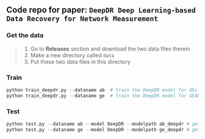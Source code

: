 ## Code repo for paper: `DeepDR Deep Learning-based Data Recovery for Network Measurement`

### Get the data

> 1. Go to **Releases** section and download the two data files therein
> 2. Make a new directory called `data`
> 3. Put these two data files in this directory

### Train
```python
python train_deepdr.py --dataname ab  # train the DeepDR model for Abilene
python train_deepdr.py --dataname ge  # train the DeepDR model for GEANT
```

### Test

```python
python test.py --dataname ab --model DeepDR --modelpath ab_deepdr # get test results for Abilene
python test.py --dataname ge --model DeepDR --modelpath ge_deepdr # get test results for GEANT
```